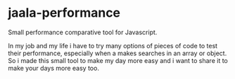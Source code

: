 jaala-performance
=================

Small performance comparative tool for Javascript.


In my job and my life i have to try many options of pieces of code to test their performance, especially when a makes searches in an array or object.
So i made this small tool to make my day more easy and i want to share it to make your days more easy too.